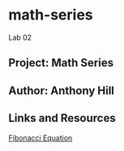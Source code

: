 # math-series


Lab 02 

## Project: Math Series

## Author: Anthony Hill


## Links and Resources

[Fibonacci Equation](https://en.wikipedia.org/wiki/Fibonacci_number)
